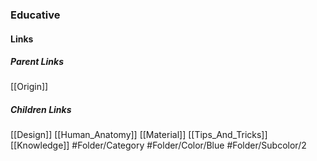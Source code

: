 ### Educative
#### Links
##### Parent Links
[[Origin]]
##### Children Links
[[Design]]
[[Human_Anatomy]]
[[Material]]
[[Tips_And_Tricks]]
[[Knowledge]]
#Folder/Category
#Folder/Color/Blue
#Folder/Subcolor/2
